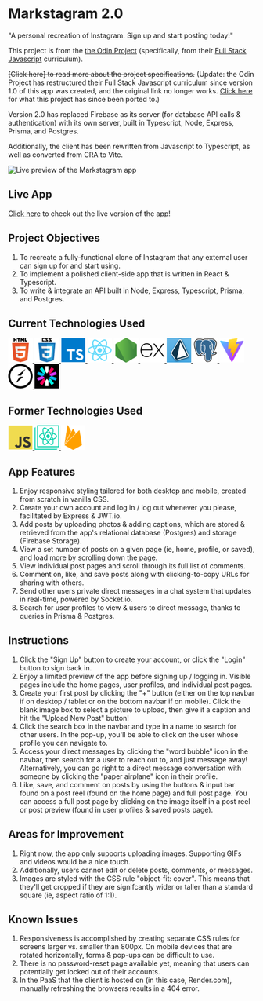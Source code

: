 # Markstagram 2.0

"A personal recreation of Instagram. Sign up and start posting today!"

This project is from the [the Odin Project](https://www.theodinproject.com) (specifically, from their [Full Stack Javascript](https://www.theodinproject.com/paths/full-stack-javascript) curriculum).

~~[Click here] to read more about the project specifications.~~ (Update: the Odin Project has restructured their Full Stack Javascript curriculum since version 1.0 of this app was created, and the original link no longer works. [Click here](https://www.theodinproject.com/lessons/nodejs-odin-book) for what this project has since been ported to.)

Version 2.0 has replaced Firebase as its server (for database API calls & authentication) with its own server, built in Typescript, Node, Express, Prisma, and Postgres.

Additionally, the client has been rewritten from Javascript to Typescript, as well as converted from CRA to Vite.

![Live preview of the Markstagram app](./client/public/images/sample.gif)

## Live App

[Click here](https://markstagram-client.onrender.com/) to check out the live version of the app!

## Project Objectives

1. To recreate a fully-functional clone of Instagram that any external user can sign up for and start using.
2. To implement a polished client-side app that is written in React & Typescript.
3. To write & integrate an API built in Node, Express, Typescript, Prisma, and Postgres.

## Current Technologies Used

<p align="left"> 
<a href="https://developer.mozilla.org/en-US/docs/Web/HTML" target="_blank"> <img src="https://raw.githubusercontent.com/devicons/devicon/master/icons/html5/html5-original-wordmark.svg" alt="html5" width="50" height="50"/> </a> 
<a href="https://developer.mozilla.org/en-US/docs/Web/CSS" target="_blank"> <img src="https://raw.githubusercontent.com/devicons/devicon/master/icons/css3/css3-original-wordmark.svg" alt="css3" width="50" height="50"/> </a>
<a href="https://www.typescriptlang.org/" target="_blank"> <img src="https://raw.githubusercontent.com/devicons/devicon/master/icons/typescript/typescript-original.svg" alt="typescript" width="50" height="50"/> </a>
<a href="https://reactjs.org/" target="_blank"> <img src="https://raw.githubusercontent.com/devicons/devicon/master/icons/react/react-original.svg" alt="react" width="50" height="50"/> </a>
<a href="https://nodejs.org/en/learn/getting-started/introduction-to-nodejs" target="_blank"> <img src="https://raw.githubusercontent.com/devicons/devicon/master/icons/nodejs/nodejs-original.svg" alt="nodejs" width="50" height="50"/> </a>
<a href="https://expressjs.com/" target="_blank"> <img src="https://raw.githubusercontent.com/devicons/devicon/master/icons/express/express-original.svg" alt="express" width="50" height="50"/> </a>
<a href="https://www.prisma.io/" target="_blank"> <img src="./client/public/images/prisma.png" alt="prisma" width="50" height="50"/> </a>
<a href="https://www.postgresql.org/" target="_blank"> <img src="https://raw.githubusercontent.com/devicons/devicon/master/icons/postgresql/postgresql-original.svg" alt="postgres" width="50" height="50"/> </a>
<a href="https://vitejs.dev/" target="_blank"> <img src="./client/public/images/vite.svg" alt="vite" width="50" height="50"/> </a>
<a href="https://socket.io/" target="_blank"> <img src="https://raw.githubusercontent.com/devicons/devicon/master/icons/socketio/socketio-original.svg" alt="socket.io" width="50" height="50"/> </a>
<a href="https://jwt.io/" target="_blank"> <img src="./client/public/images/jwt.png" alt="jwt.io" width="50" height="50"/> </a>
</p>

## Former Technologies Used

<p align="left"> 
<a href="https://developer.mozilla.org/en-US/docs/Web/JavaScript" target="_blank"> <img src="https://raw.githubusercontent.com/devicons/devicon/master/icons/javascript/javascript-original.svg" alt="javascript" width="50" height="50"/> </a>
<a href="https://create-react-app.dev/" target="_blank"> <img src="./client/public/images/cra.png" alt="creat-react-app" width="50" height="50"/> </a>
<a href="https://firebase.google.com/" target="_blank"> <img src="https://raw.githubusercontent.com/devicons/devicon/1119b9f84c0290e0f0b38982099a2bd027a48bf1/icons/firebase/firebase-plain.svg" alt="firebase" width="50" height="50"/> </a>
</p>

## App Features

1. Enjoy responsive styling tailored for both desktop and mobile, created from scratch in vanilla CSS.
2. Create your own account and log in / log out whenever you please, facilitated by Express & JWT.io.
3. Add posts by uploading photos & adding captions, which are stored & retrieved from the app's relational database (Postgres) and storage (Firebase Storage).
4. View a set number of posts on a given page (ie, home, profile, or saved), and load more by scrolling down the page.
5. View individual post pages and scroll through its full list of comments.
6. Comment on, like, and save posts along with clicking-to-copy URLs for sharing with others.
7. Send other users private direct messages in a chat system that updates in real-time, powered by Socket.io.
8. Search for user profiles to view & users to direct message, thanks to queries in Prisma & Postgres.

## Instructions

1. Click the "Sign Up" button to create your account, or click the "Login" button to sign back in.
2. Enjoy a limited preview of the app before signing up / logging in. Visible pages include the home pages, user profiles, and individual post pages.
3. Create your first post by clicking the "+" button (either on the top navbar if on desktop / tablet or on the bottom navbar if on mobile). Click the blank image box to select a picture to upload, then give it a caption and hit the "Upload New Post" button!
4. Click the search box in the navbar and type in a name to search for other users. In the pop-up, you'll be able to click on the user whose profile you can navigate to.
5. Access your direct messages by clicking the "word bubble" icon in the navbar, then search for a user to reach out to, and just message away! Alternatively, you can go right to a direct message conversation with someone by clicking the "paper airplane" icon in their profile.
6. Like, save, and comment on posts by using the buttons & input bar found on a post reel (found on the home page) and full post page. You can access a full post page by clicking on the image itself in a post reel or post preview (found in user profiles & saved posts page).

## Areas for Improvement

1. Right now, the app only supports uploading images. Supporting GIFs and videos would be a nice touch.
2. Additionally, users cannot edit or delete posts, comments, or messages.
3. Images are styled with the CSS rule "object-fit: cover". This means that they'll get cropped if they are signifcantly wider or taller than a standard square (ie, aspect ratio of 1:1).

## Known Issues

1. Responsiveness is accomplished by creating separate CSS rules for screens larger vs. smaller than 800px. On mobile devices that are rotated horizontally, forms & pop-ups can be difficult to use.
2. There is no password-reset page available yet, meaning that users can potentially get locked out of their accounts.
3. In the PaaS that the client is hosted on (in this case, Render.com), manually refreshing the browsers results in a 404 error.
